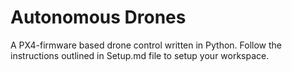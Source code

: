 <h1> Autonomous Drones </h1>
A PX4-firmware based drone control written in Python.
Follow the instructions outlined in Setup.md file to setup your workspace.
